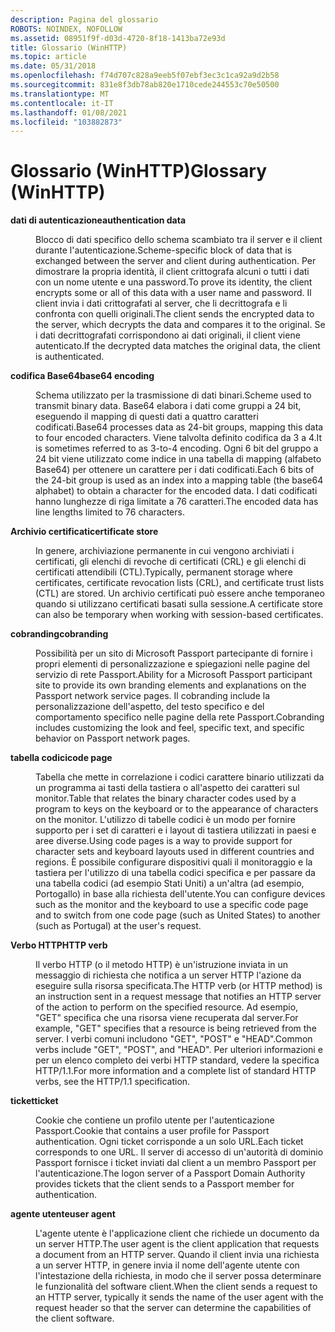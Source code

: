 ```yaml
---
description: Pagina del glossario
ROBOTS: NOINDEX, NOFOLLOW
ms.assetid: 08951f9f-d03d-4720-8f18-1413ba72e93d
title: Glossario (WinHTTP)
ms.topic: article
ms.date: 05/31/2018
ms.openlocfilehash: f74d707c828a9eeb5f07ebf3ec3c1ca92a9d2b58
ms.sourcegitcommit: 831e8f3db78ab820e1710cede244553c70e50500
ms.translationtype: MT
ms.contentlocale: it-IT
ms.lasthandoff: 01/08/2021
ms.locfileid: "103882873"
---
```

# <a name="glossary-winhttp"></a><span data-ttu-id="f1e81-103">Glossario (WinHTTP)</span><span class="sxs-lookup"><span data-stu-id="f1e81-103">Glossary (WinHTTP)</span></span>

<dl> <dt>

<span data-ttu-id="f1e81-104"><span id="term_authentication_data"></span><span id="TERM_AUTHENTICATION_DATA"></span>**dati di autenticazione**</span><span class="sxs-lookup"><span data-stu-id="f1e81-104"><span id="term_authentication_data"></span><span id="TERM_AUTHENTICATION_DATA"></span>**authentication data**</span></span>
</dt> <dd>

<span data-ttu-id="f1e81-105">Blocco di dati specifico dello schema scambiato tra il server e il client durante l'autenticazione.</span><span class="sxs-lookup"><span data-stu-id="f1e81-105">Scheme-specific block of data that is exchanged between the server and client during authentication.</span></span> <span data-ttu-id="f1e81-106">Per dimostrare la propria identità, il client crittografa alcuni o tutti i dati con un nome utente e una password.</span><span class="sxs-lookup"><span data-stu-id="f1e81-106">To prove its identity, the client encrypts some or all of this data with a user name and password.</span></span> <span data-ttu-id="f1e81-107">Il client invia i dati crittografati al server, che li decrittografa e li confronta con quelli originali.</span><span class="sxs-lookup"><span data-stu-id="f1e81-107">The client sends the encrypted data to the server, which decrypts the data and compares it to the original.</span></span> <span data-ttu-id="f1e81-108">Se i dati decrittografati corrispondono ai dati originali, il client viene autenticato.</span><span class="sxs-lookup"><span data-stu-id="f1e81-108">If the decrypted data matches the original data, the client is authenticated.</span></span>

</dd> <dt>

<span data-ttu-id="f1e81-109"><span id="term_base64_encoding"></span><span id="TERM_BASE64_ENCODING"></span>**codifica Base64**</span><span class="sxs-lookup"><span data-stu-id="f1e81-109"><span id="term_base64_encoding"></span><span id="TERM_BASE64_ENCODING"></span>**base64 encoding**</span></span>
</dt> <dd>

<span data-ttu-id="f1e81-110">Schema utilizzato per la trasmissione di dati binari.</span><span class="sxs-lookup"><span data-stu-id="f1e81-110">Scheme used to transmit binary data.</span></span> <span data-ttu-id="f1e81-111">Base64 elabora i dati come gruppi a 24 bit, eseguendo il mapping di questi dati a quattro caratteri codificati.</span><span class="sxs-lookup"><span data-stu-id="f1e81-111">Base64 processes data as 24-bit groups, mapping this data to four encoded characters.</span></span> <span data-ttu-id="f1e81-112">Viene talvolta definito codifica da 3 a 4.</span><span class="sxs-lookup"><span data-stu-id="f1e81-112">It is sometimes referred to as 3-to-4 encoding.</span></span> <span data-ttu-id="f1e81-113">Ogni 6 bit del gruppo a 24 bit viene utilizzato come indice in una tabella di mapping (alfabeto Base64) per ottenere un carattere per i dati codificati.</span><span class="sxs-lookup"><span data-stu-id="f1e81-113">Each 6 bits of the 24-bit group is used as an index into a mapping table (the base64 alphabet) to obtain a character for the encoded data.</span></span> <span data-ttu-id="f1e81-114">I dati codificati hanno lunghezze di riga limitate a 76 caratteri.</span><span class="sxs-lookup"><span data-stu-id="f1e81-114">The encoded data has line lengths limited to 76 characters.</span></span>

</dd> <dt>

<span data-ttu-id="f1e81-115"><span id="term_certificate_store"></span><span id="TERM_CERTIFICATE_STORE"></span>**Archivio certificati**</span><span class="sxs-lookup"><span data-stu-id="f1e81-115"><span id="term_certificate_store"></span><span id="TERM_CERTIFICATE_STORE"></span>**certificate store**</span></span>
</dt> <dd>

<span data-ttu-id="f1e81-116">In genere, archiviazione permanente in cui vengono archiviati i certificati, gli elenchi di revoche di certificati (CRL) e gli elenchi di certificati attendibili (CTL).</span><span class="sxs-lookup"><span data-stu-id="f1e81-116">Typically, permanent storage where certificates, certificate revocation lists (CRL), and certificate trust lists (CTL) are stored.</span></span> <span data-ttu-id="f1e81-117">Un archivio certificati può essere anche temporaneo quando si utilizzano certificati basati sulla sessione.</span><span class="sxs-lookup"><span data-stu-id="f1e81-117">A certificate store can also be temporary when working with session-based certificates.</span></span>

</dd> <dt>

<span data-ttu-id="f1e81-118"><span id="term_cobranding"></span><span id="TERM_COBRANDING"></span>**cobranding**</span><span class="sxs-lookup"><span data-stu-id="f1e81-118"><span id="term_cobranding"></span><span id="TERM_COBRANDING"></span>**cobranding**</span></span>
</dt> <dd>

<span data-ttu-id="f1e81-119">Possibilità per un sito di Microsoft Passport partecipante di fornire i propri elementi di personalizzazione e spiegazioni nelle pagine del servizio di rete Passport.</span><span class="sxs-lookup"><span data-stu-id="f1e81-119">Ability for a Microsoft Passport participant site to provide its own branding elements and explanations on the Passport network service pages.</span></span> <span data-ttu-id="f1e81-120">Il cobranding include la personalizzazione dell'aspetto, del testo specifico e del comportamento specifico nelle pagine della rete Passport.</span><span class="sxs-lookup"><span data-stu-id="f1e81-120">Cobranding includes customizing the look and feel, specific text, and specific behavior on Passport network pages.</span></span>

</dd> <dt>

<span data-ttu-id="f1e81-121"><span id="term_code_page"></span><span id="TERM_CODE_PAGE"></span>**tabella codici**</span><span class="sxs-lookup"><span data-stu-id="f1e81-121"><span id="term_code_page"></span><span id="TERM_CODE_PAGE"></span>**code page**</span></span>
</dt> <dd>

<span data-ttu-id="f1e81-122">Tabella che mette in correlazione i codici carattere binario utilizzati da un programma ai tasti della tastiera o all'aspetto dei caratteri sul monitor.</span><span class="sxs-lookup"><span data-stu-id="f1e81-122">Table that relates the binary character codes used by a program to keys on the keyboard or to the appearance of characters on the monitor.</span></span> <span data-ttu-id="f1e81-123">L'utilizzo di tabelle codici è un modo per fornire supporto per i set di caratteri e i layout di tastiera utilizzati in paesi e aree diverse.</span><span class="sxs-lookup"><span data-stu-id="f1e81-123">Using code pages is a way to provide support for character sets and keyboard layouts used in different countries and regions.</span></span> <span data-ttu-id="f1e81-124">È possibile configurare dispositivi quali il monitoraggio e la tastiera per l'utilizzo di una tabella codici specifica e per passare da una tabella codici (ad esempio Stati Uniti) a un'altra (ad esempio, Portogallo) in base alla richiesta dell'utente.</span><span class="sxs-lookup"><span data-stu-id="f1e81-124">You can configure devices such as the monitor and the keyboard to use a specific code page and to switch from one code page (such as United States) to another (such as Portugal) at the user's request.</span></span>

</dd> <dt>

<span data-ttu-id="f1e81-125"><span id="term_http_verb"></span><span id="TERM_HTTP_VERB"></span>**Verbo HTTP**</span><span class="sxs-lookup"><span data-stu-id="f1e81-125"><span id="term_http_verb"></span><span id="TERM_HTTP_VERB"></span>**HTTP verb**</span></span>
</dt> <dd>

<span data-ttu-id="f1e81-126">Il verbo HTTP (o il metodo HTTP) è un'istruzione inviata in un messaggio di richiesta che notifica a un server HTTP l'azione da eseguire sulla risorsa specificata.</span><span class="sxs-lookup"><span data-stu-id="f1e81-126">The HTTP verb (or HTTP method) is an instruction sent in a request message that notifies an HTTP server of the action to perform on the specified resource.</span></span> <span data-ttu-id="f1e81-127">Ad esempio, "GET" specifica che una risorsa viene recuperata dal server.</span><span class="sxs-lookup"><span data-stu-id="f1e81-127">For example, "GET" specifies that a resource is being retrieved from the server.</span></span> <span data-ttu-id="f1e81-128">I verbi comuni includono "GET", "POST" e "HEAD".</span><span class="sxs-lookup"><span data-stu-id="f1e81-128">Common verbs include "GET", "POST", and "HEAD".</span></span> <span data-ttu-id="f1e81-129">Per ulteriori informazioni e per un elenco completo dei verbi HTTP standard, vedere la specifica HTTP/1.1.</span><span class="sxs-lookup"><span data-stu-id="f1e81-129">For more information and a complete list of standard HTTP verbs, see the HTTP/1.1 specification.</span></span>

</dd> <dt>

<span data-ttu-id="f1e81-130"><span id="term_ticket"></span><span id="TERM_TICKET"></span>**ticket**</span><span class="sxs-lookup"><span data-stu-id="f1e81-130"><span id="term_ticket"></span><span id="TERM_TICKET"></span>**ticket**</span></span>
</dt> <dd>

<span data-ttu-id="f1e81-131">Cookie che contiene un profilo utente per l'autenticazione Passport.</span><span class="sxs-lookup"><span data-stu-id="f1e81-131">Cookie that contains a user profile for Passport authentication.</span></span> <span data-ttu-id="f1e81-132">Ogni ticket corrisponde a un solo URL.</span><span class="sxs-lookup"><span data-stu-id="f1e81-132">Each ticket corresponds to one URL.</span></span> <span data-ttu-id="f1e81-133">Il server di accesso di un'autorità di dominio Passport fornisce i ticket inviati dal client a un membro Passport per l'autenticazione.</span><span class="sxs-lookup"><span data-stu-id="f1e81-133">The logon server of a Passport Domain Authority provides tickets that the client sends to a Passport member for authentication.</span></span>

</dd> <dt>

<span data-ttu-id="f1e81-134"><span id="term_user_agent"></span><span id="TERM_USER_AGENT"></span>**agente utente**</span><span class="sxs-lookup"><span data-stu-id="f1e81-134"><span id="term_user_agent"></span><span id="TERM_USER_AGENT"></span>**user agent**</span></span>
</dt> <dd>

<span data-ttu-id="f1e81-135">L'agente utente è l'applicazione client che richiede un documento da un server HTTP.</span><span class="sxs-lookup"><span data-stu-id="f1e81-135">The user agent is the client application that requests a document from an HTTP server.</span></span> <span data-ttu-id="f1e81-136">Quando il client invia una richiesta a un server HTTP, in genere invia il nome dell'agente utente con l'intestazione della richiesta, in modo che il server possa determinare le funzionalità del software client.</span><span class="sxs-lookup"><span data-stu-id="f1e81-136">When the client sends a request to an HTTP server, typically it sends the name of the user agent with the request header so that the server can determine the capabilities of the client software.</span></span>

</dd> </dl>

 

 



